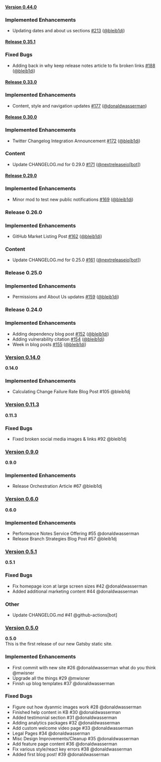 
#### [Version 0.44.0](https://nextreleaseio/next-release/releases/tag/0.44.0) 
### Implemented Enhancements 
- Updating dates and about us sections [#213](https://nextreleaseio/next-release/issues/#213) ([@bleib1dj](https://github.com/@bleib1dj))

#### [Release 0.35.1](https://nextreleaseio/next-release/releases/tag/0.35.1) 
### Fixed Bugs 
- Adding back in why keep release notes article to fix broken links [#188](https://nextreleaseio/next-release/issues/#188) ([@bleib1dj](https://github.com/@bleib1dj))
 
#### [Release 0.33.0](https://nextreleaseio/next-release/releases/tag/0.33.0) 
### Implemented Enhancements 
- Content, style and navigation updates [#177](https://nextreleaseio/next-release/issues/#177) ([@donaldwasserman](https://github.com/@donaldwasserman))
 
#### [Release 0.30.0](https://nextreleaseio/next-release/releases/tag/0.30.0) 
### Implemented Enhancements 
- Twitter Changelog Integration Announcement [#172](https://nextreleaseio/next-release/issues/#172) ([@bleib1dj](https://github.com/@bleib1dj))
### Content 
- Update CHANGELOG.md for 0.29.0 [#171](https://nextreleaseio/next-release/issues/#171) ([@nextreleaseio[bot]](https://github.com/@nextreleaseio[bot]))
 
#### [Release 0.29.0](https://nextreleaseio/next-release/releases/tag/0.29.0) 
### Implemented Enhancements 
- Minor mod to test new public notifications [#169](https://nextreleaseio/next-release/issues/#169) ([@bleib1dj](https://github.com/@bleib1dj))
 
### Release 0.26.0 
### Implemented Enhancements 
- GitHub Market Listing Post [#162](https://nextreleaseio/next-release/issues/#162) ([@bleib1dj](https://github.com/@bleib1dj))
### Content 
- Update CHANGELOG.md for 0.25.0 [#161](https://nextreleaseio/next-release/issues/#161) ([@nextreleaseio[bot]](https://github.com/@nextreleaseio[bot]))
 
### Release 0.25.0 
### Implemented Enhancements 
- Permissions and About Us updates [#159](https://nextreleaseio/next-release/issues/#159) ([@bleib1dj](https://github.com/@bleib1dj))
 
### Release 0.24.0 
### Implemented Enhancements 
- Adding dependency blog post [#152](https://nextreleaseio/next-release/issues/#152) ([@bleib1dj](https://github.com/@bleib1dj))
- Adding vulnerability citation [#154](https://nextreleaseio/next-release/issues/#154) ([@bleib1dj](https://github.com/@bleib1dj))
- Week in blog posts [#155](https://nextreleaseio/next-release/issues/#155) ([@bleib1dj](https://github.com/@bleib1dj))
 
### [Version 0.14.0](https://github.com/nextreleaseio/next-release/releases/tag/0.14.0)  
 **0.14.0**  
 ### Implemented Enhancements 
- Calculating Change Failure Rate Blog Post #105 @bleib1dj
  
### [Version 0.11.3](https://github.com/nextreleaseio/next-release/releases/tag/0.11.3)  
 **0.11.3**  
 ### Fixed Bugs 
- Fixed broken social media images & links #92 @bleib1dj 
  
### [Version 0.9.0](https://github.com/nextreleaseio/next-release/releases/tag/0.9.0)  
 **0.9.0**  
 ### Implemented Enhancements 
- Release Orchestration Article #67 @bleib1dj 
  
### [Version 0.6.0](https://github.com/nextreleaseio/next-release/releases/tag/0.6.0)  
 **0.6.0**  
 ### Implemented Enhancements 
- Performance Notes Service Offering #55 @donaldwasserman 
- Release Branch Strategies Blog Post #57 @bleib1dj 
  
### [Version 0.5.1](https://github.com/nextreleaseio/next-release/releases/tag/0.5.1)  
 **0.5.1**  
 ### Fixed Bugs 
- Fix homepage icon at large screen sizes #42 @donaldwasserman 
- Added additional marketing content #44 @donaldwasserman 
### Other 
- Update CHANGELOG.md #41 @github-actions[bot] 
  
### [Version 0.5.0](https://github.com/nextreleaseio/next-release/releases/tag/0.5.0)  
 **0.5.0**  
 This is the first release of our new Gatsby static site.
### Implemented Enhancements 
- First commit with new site #26 @donaldwasserman what do you think @mwisner 
- Upgrade all the things #29 @mwisner  
- Finish up blog templates #37 @donaldwasserman 
### Fixed Bugs 
- Figure out how dyanmic images work #28 @donaldwasserman 
- Finished help content in KB #30 @donaldwasserman 
- Added testimonial section #31 @donaldwasserman 
- Adding analytics packages #32 @donaldwasserman 
- Add custom welcome video page #33 @donaldwasserman 
- Legal Pages #34 @donaldwasserman 
- Misc Design Improvements/Cleanup #35 @donaldwasserman 
- Add feature page content #36 @donaldwasserman 
- Fix various style/react key errors #38 @donaldwasserman 
- Added first blog post! #39 @donaldwasserman 
  
